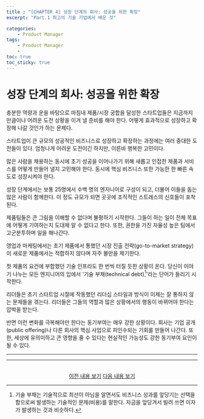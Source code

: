 ```yaml
---
title : "[CHAPTER 4] 성장 단계의 회사: 성공을 위한 확장"
excerpt: "Part.1 최고의 기술 기업에서 배운 것"

categories:
    - Product Manager
tags:
    - Product Manager
    - 
toc: true
toc_sticky: true
---
```


# 성장 단계의 회사: 성공을 위한 확장

충분한 역량과 운을 바탕으로 마침내 제품/시장 궁합을 달성한 스타트업들은 지금까지만큼이나 어려운 도전 상황을 이겨 낼 준비를 해야 한다. 어떻게 효과적으로 성장하고 확장해 나갈 것인가 하는 문제다.

스타트업이 큰 규모의 성공적인 비즈니스로 성장하고 확장하는 과정에는 여러 중대한 도전들이 있다. 엄청나게 어려운 도전이긴 하지만, 이른바 행복한 고민이다. 

많은 사람을 채용하는 동시에 초기 성공을 이어나가기 위해 새롭고 인접한 제품과 서비스를 어떻게 만들어 낼지 고민해야 한다. 동시에 핵심 비즈니스 또한 가능한 한 빠른 속도로 성장시켜야 한다.

성장 단계에서는 보통 25명에서 수백 명의 엔지니어로 구성이 되고, 더불어 이들을 돕는 많은 사람이 함께한다. 이 정도 규모가 되면 곳곳에 조직적인 스트레스의 신호들이 포착된다.

제품팀들은 큰 그림을 이해할 수 없다며 불평하기 시작한다. 그들이 하는 일이 전체 목표에 어떻게 기여하는지 도대체 알 수 없다고 한다. 또한, 권한을 가진 자율성 높은 팀에서 고군분투하며 일을 해나간다.

영업과 마케팅에서는 초기 제품에서 통했던 시장 진출 전략(go-to-market strategy)이 새로운 제품에서는 적합하지 않다며 자주 불만을 제기한다.

첫 제품의 요건에 부합했던 기술 인프라도 한 번씩 터질 듯한 상황이 온다. 당신이 이야기 나누는 모든 엔지니어의 입에서 '기술 부채(technical debt)[^1]'라는 단어가 들리기 시작한다.

리더들은 초기 스타트업 시절에 작동했던 리더십 스타일과 방식이 이제는 잘 통하지 않는 문제들을 겪는다. 리더들은 그들의 역할과 많은 상황에서의 행동이 바뀌어야 한다는 압박을 받는다.

반면 이런 변화를 극복해야만 한다는 동기부여는 매우 강한 상황이다. 회사는 기업 공개(public offering)나 다른 회사의 핵심 사업으로 피인수되는 기회를 만들어 나간다. 또한, 세상에 유의미하고 큰 영향을 줄 수 있다는 현실적인 가능성도 강한 동기부여 요인이 될 수 있다.

---

[^1]: 기술 부채는 기술적으로 최선이 아님을 알면서도 비즈니스 성과를 앞당기는 선택을 함으로써 발생하는 기술적인 문제(비용)를 말한다. 자금을 앞당겨서 빌려 쓰면 이자가 발생하는 것과 비슷하다.

---

<br/>
<center>
<a href="https://sanghyuk.dev/product%20manager/4/" class="btn btn--info">이전 내용 보기</a>
<a href="https://sanghyuk.dev/product%20manager/7/" class="btn btn--info">다음 내용 보기</a>
</center>